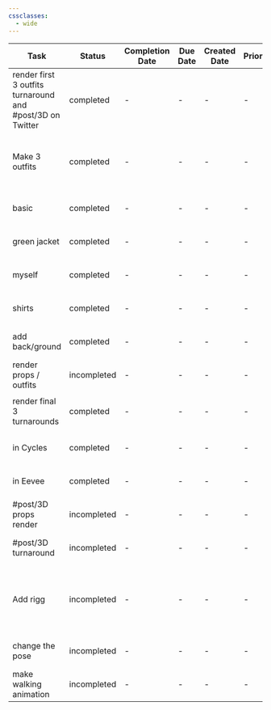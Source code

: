 ```yaml
---
cssclasses:
  - wide
---
```

| Task                                                       | Status      | Completion Date | Due Date | Created Date | Priority | Subtasks                                                         | Subtasks status                                                 | File                                                      |
| ---------------------------------------------------------- | ----------- | --------------- | -------- | ------------ | -------- | ---------------------------------------------------------------- | --------------------------------------------------------------- | --------------------------------------------------------- |
| render first 3 outfits turnaround and #post/3D on Twitter  | completed   | \-              | \-       | \-           | \-       | <ul></ul>                                                        | <ul></ul>                                                       | [[02 Projects/Animated character.md\|Animated character]] |
| Make 3 outfits                                             | completed   | \-              | \-       | \-           | \-       | <ul><li>basic</li><li>green jacket</li><li>myself</li></ul>      | <ul><li>completed</li><li>completed</li><li>completed</li></ul> | [[02 Projects/Animated character.md\|Animated character]] |
| basic                                                      | completed   | \-              | \-       | \-           | \-       | <ul></ul>                                                        | <ul></ul>                                                       | [[02 Projects/Animated character.md\|Animated character]] |
| green jacket                                               | completed   | \-              | \-       | \-           | \-       | <ul></ul>                                                        | <ul></ul>                                                       | [[02 Projects/Animated character.md\|Animated character]] |
| myself                                                     | completed   | \-              | \-       | \-           | \-       | <ul><li>shirts </li></ul>                                        | <ul><li>completed</li></ul>                                     | [[02 Projects/Animated character.md\|Animated character]] |
| shirts                                                     | completed   | \-              | \-       | \-           | \-       | <ul></ul>                                                        | <ul></ul>                                                       | [[02 Projects/Animated character.md\|Animated character]] |
| add back/ground                                            | completed   | \-              | \-       | \-           | \-       | <ul></ul>                                                        | <ul></ul>                                                       | [[02 Projects/Animated character.md\|Animated character]] |
| render props / outfits                                     | incompleted | \-              | \-       | \-           | \-       | <ul></ul>                                                        | <ul></ul>                                                       | [[02 Projects/Animated character.md\|Animated character]] |
| render final 3 turnarounds                                 | completed   | \-              | \-       | \-           | \-       | <ul><li>in Cycles </li><li>in Eevee </li></ul>                   | <ul><li>completed</li><li>completed</li></ul>                   | [[02 Projects/Animated character.md\|Animated character]] |
| in Cycles                                                  | completed   | \-              | \-       | \-           | \-       | <ul></ul>                                                        | <ul></ul>                                                       | [[02 Projects/Animated character.md\|Animated character]] |
| in Eevee                                                   | completed   | \-              | \-       | \-           | \-       | <ul></ul>                                                        | <ul></ul>                                                       | [[02 Projects/Animated character.md\|Animated character]] |
| #post/3D props render                                      | incompleted | \-              | \-       | \-           | \-       | <ul></ul>                                                        | <ul></ul>                                                       | [[02 Projects/Animated character.md\|Animated character]] |
| #post/3D turnaround                                        | incompleted | \-              | \-       | \-           | \-       | <ul></ul>                                                        | <ul></ul>                                                       | [[02 Projects/Animated character.md\|Animated character]] |
| Add rigg                                                   | incompleted | \-              | \-       | \-           | \-       | <ul><li>change the pose</li><li>make walking animation</li></ul> | <ul><li>incompleted</li><li>incompleted</li></ul>               | [[02 Projects/Animated character.md\|Animated character]] |
| change the pose                                            | incompleted | \-              | \-       | \-           | \-       | <ul></ul>                                                        | <ul></ul>                                                       | [[02 Projects/Animated character.md\|Animated character]] |
| make walking animation                                     | incompleted | \-              | \-       | \-           | \-       | <ul></ul>                                                        | <ul></ul>                                                       | [[02 Projects/Animated character.md\|Animated character]] |
